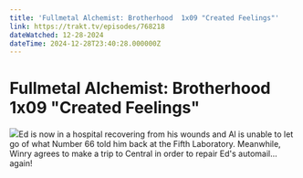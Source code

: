 ```yaml
---
title: 'Fullmetal Alchemist: Brotherhood  1x09 "Created Feelings"' 
link: https://trakt.tv/episodes/768218
dateWatched: 12-28-2024
dateTime: 2024-12-28T23:40:28.000000Z
---
```

# Fullmetal Alchemist: Brotherhood  1x09 "Created Feelings"

![](https://walter-r2.trakt.tv/images/episodes/000/768/218/screenshots/thumb/c649df5e7a.jpg)Ed is now in a hospital recovering from his wounds and Al is unable to let go of what Number 66 told him back at the Fifth Laboratory. Meanwhile, Winry agrees to make a trip to Central in order to repair Ed's automail... again!